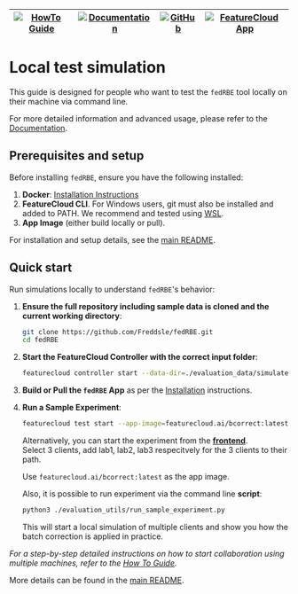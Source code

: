 | [![HowTo Guide](https://img.shields.io/badge/HowTo_Guide-Click_Here!-007EC6?style=for-the-badge)](https://freddsle.github.io/fedRBE/docs/how_to_guide.html) | [![Documentation](https://img.shields.io/badge/Documentation-Click_Here!-007EC6?style=for-the-badge)](https://freddsle.github.io/fedRBE/) | [![GitHub](https://img.shields.io/badge/GitHub-Click_Here!-007EC6?style=for-the-badge)](https://github.com/Freddsle/fedRBE/)  | [![FeatureCloud App](https://img.shields.io/badge/FeatureCloud_App-Click_Here!-007EC6?style=for-the-badge)](https://featurecloud.ai/app/fedrbe)|
|---|---|---|---|

# Local test simulation

This guide is designed for people who want to test the `fedRBE` tool locally on their machine via command line.

For more detailed information and advanced usage, please refer to the [Documentation](https://freddsle.github.io/fedRBE/).

## Prerequisites and setup

Before installing `fedRBE`, ensure you have the following installed:
1. **Docker**: [Installation Instructions](https://www.docker.com/get-started)
2. **FeatureCloud CLI**.
   For Windows users, git must also be installed and added to PATH. We recommend
   and tested using [WSL](https://docs.docker.com/desktop/features/wsl/).
3. **App Image** (either build locally or pull).

For installation and setup details, see the [main README](https://freddsle.github.io/fedRBE/batchcorrection/##prerequisites-and-setup).


## Quick start

Run simulations locally to understand `fedRBE`'s behavior:

1. **Ensure the full repository including sample data is cloned and the current working directory**:
   ```bash
   git clone https://github.com/Freddsle/fedRBE.git
   cd fedRBE
   ```

2. **Start the FeatureCloud Controller with the correct input folder**:
   ```bash
   featurecloud controller start --data-dir=./evaluation_data/simulated/mild_imbalanced/before/
   ```

3. **Build or Pull the `fedRBE` App** as per the [Installation](#installation) instructions.

4. **Run a Sample Experiment**:
   ```bash
   featurecloud test start --app-image=featurecloud.ai/bcorrect:latest --client-dirs=lab1,lab2,lab3
   ```
   Alternatively, you can start the experiment from the **[frontend](https://featurecloud.ai/development/test/new)**.  
   Select 3 clients, add lab1, lab2, lab3 respecitvely for the 3 clients to their path. 
   
   Use `featurecloud.ai/bcorrect:latest` as the app image.

   Also, it is possible to run experiment via the command line **script**:
   ```bash
   python3 ./evaluation_utils/run_sample_experiment.py
   ```
   This will start a local simulation of multiple clients and show you how the batch correction is applied in practice. 
   
_For a step-by-step detailed instructions on how to start collaboration using multiple machines, refer to the [How To Guide](https://freddsle.github.io/fedRBE/docs/how_to_guide.html)._

More details can be found in the [main README](https://freddsle.github.io/fedRBE/batchcorrection/#running-the-provided-sample-data).
